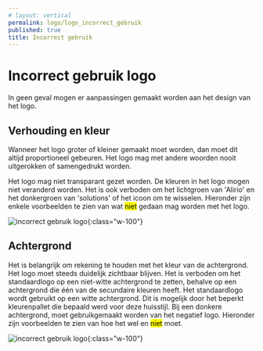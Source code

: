 ```yaml
---
# layout: vertical
permalink: logo/logo_incorrect_gebruik
published: true
title: Incorrect gebruik
---
```


# Incorrect gebruik logo

In geen geval mogen er aanpassingen gemaakt worden aan het design van het logo.

## Verhouding en kleur

Wanneer het logo groter of kleiner gemaakt moet worden, dan moet dit altijd proportioneel gebeuren.
Het logo mag met andere woorden nooit uitgerokken of samengedrukt worden.

Het logo mag niet transparant gezet worden.
De kleuren in het logo mogen niet veranderd worden.
Het is ook verboden om het lichtgroen van 'Alirio' en het donkergroen van 'solutions' of het icoon om te wisselen.
Hieronder zijn enkele voorbeelden te zien van wat <mark>niet</mark> gedaan mag worden met het logo.

![incorrect gebruik logo](../images/aliriosolutions/logo_incorrect_voorbeeld1.png){:class="w-100"}

## Achtergrond

Het is belangrijk om rekening te houden met het kleur van de achtergrond.
Het logo moet steeds duidelijk zichtbaar blijven.
Het is verboden om het standaardlogo op een niet-witte achtergrond te zetten, behalve op een achtergrond die één van de secundaire kleuren heeft.
Het standaardlogo wordt gebruikt op een witte achtergrond.
Dit is mogelijk door het beperkt kleurenpallet die bepaald werd voor deze huisstijl.
Bij een donkere achtergrond, moet gebruikgemaakt worden van het negatief logo.
Hieronder zijn voorbeelden te zien van hoe het wel en <mark>niet</mark> moet.

![incorrect gebruik logo](../images/aliriosolutions/logo_incorrect_voorbeeld2.png){:class="w-100"}